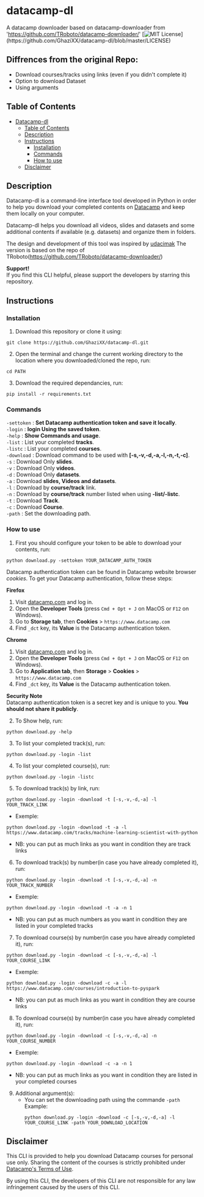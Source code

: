 # datacamp-dl
 A datacamp downloader based on datacamp-downloader from 'https://github.com/TRoboto/datacamp-downloader/'
 [![MIT License](https://img.shields.io/apm/l/atomic-design-ui.svg?)](https://github.com/GhaziXX/datacamp-dl/blob/master/LICENSE) 
 
## Diffrences from the original Repo:
 - Download courses/tracks using links (even if you didn't complete it)
 - Option to download Dataset
 - Using arguments
 
## Table of Contents
- [Datacamp-dl](#datacamp-dl)
  - [Table of Contents](#table-of-contents)
  - [Description](#description)
  - [Instructions](#instructions)
    - [Installation](#installation)
    - [Commands](#commands)
    - [How to use](#how-to-use)
  - [Disclaimer](#disclaimer)
  
## Description
Datacamp-dl is a command-line interface tool developed in Python
in order to help you download your completed contents on [Datacamp](https://datacamp.com) 
and keep them locally on your computer.  

Datacamp-dl helps you download all videos, slides and datasets and some additional
contents if available (e.g. datasets) and organize them in folders.

The design and development of this tool was inspired by [udacimak](https://github.com/udacimak/udacimak)
The version is based on the repo of TRoboto(https://github.com/TRoboto/datacamp-downloader/)

**Support!**  
If you find this CLI helpful, please support the developers by starring this repository.

## Instructions
### Installation
1. Download this repository or clone it using:
```
git clone https://github.com/GhaziXX/datacamp-dl.git
```
2. Open the terminal and change the current working directory to the location where you downloaded/cloned the repo, run:
```
cd PATH
```
3. Download the required dependancies, run:
```
pip install -r requirements.txt
```
### Commands
`-settoken` : **Set Datacamp authentication token and save it locally**.                                                                 
`-login` : **login Using the saved token**.                                                                                         
`-help` : **Show Commands and usage**.                                                                                                   
`-list` : List your completed **tracks**.                                                                                               
`-listc` : List your completed **courses**.                                                                                             
`-download` : Download command to be used with **[-s,-v,-d,-a,-l,-n,-t,-c]**.                                                           
`-s` : Download Only **slides**.                                                                                                         
`-v` : Download Only **videos**.                                                                                                         
`-d` : Download Only **datasets**.                                                                                                       
`-a` : Download **slides, Videos and datasets**.                                                                                         
`-l` : Download by **course/track** link.                                                                                               
`-n` : Download by **course/track** number listed when using **-list/-listc**.                                                           
`-t` : Download **Track**.                                                                                                               
`-c` : Download **Course**.                                                                                                             
`-path` : Set the downloading path.                                                                                                     
### How to use
1. First you should configure your token to be able to download your contents, run:
```
python download.py -settoken YOUR_DATACAMP_AUTH_TOKEN
```
Datacamp authentication token can be found in Datacamp website browser _cookies_. 
To get your Datacamp authentication, follow these steps:

**Firefox**  
  1. Visit [datacamp.com](https://datacamp.com) and log in.  
  2. Open the **Developer Tools** (press `Cmd + Opt + J` on MacOS or `F12` on Windows).  
  3. Go to **Storage tab**, then **Cookies** > `https://www.datacamp.com`  
  4. Find `_dct` key, its **Value** is the Datacamp authentication token.

**Chrome**  
  1. Visit [datacamp.com](https://datacamp.com) and log in.  
  2. Open the **Developer Tools** (press `Cmd + Opt + J` on MacOS or `F12` on Windows).  
  3. Go to **Application tab**, then **Storage** > **Cookies** > `https://www.datacamp.com`  
  4. Find `_dct` key, its **Value** is the Datacamp authentication token.

**Security Note**  
Datacamp authentication token is a secret key and is unique to you. **You should not share it publicly**.

 2. To Show help, run:
 ```
 python download.py -help
 ```
 3. To list your completed track(s), run:
 ```
 python download.py -login -list
 ```
 4. To list your completed course(s), run:
 ```
 python download.py -login -listc
 ```
 5. To download track(s) by link, run:
 ```
 python download.py -login -download -t [-s,-v,-d,-a] -l YOUR_TRACK_LINK
 ```
   - Exemple: 
   ```
   python download.py -login -download -t -a -l https://www.datacamp.com/tracks/machine-learning-scientist-with-python
   ```
  - NB: you can put as much links as you want in condition they are track links
  
 6. To download track(s) by number(in case you have already completed it), run:
 ```
 python download.py -login -download -t [-s,-v,-d,-a] -n YOUR_TRACK_NUMBER
 ```
   - Exemple: 
   ```
   python download.py -login -download -t -a -n 1
   ```
   - NB: you can put as much numbers as you want in condition they are listed in your completed tracks
   
 7. To download course(s) by number(in case you have already completed it), run:
 ```
 python download.py -login -download -c [-s,-v,-d,-a] -l YOUR_COURSE_LINK
 ```
   - Exemple: 
   ```
   python download.py -login -download -c -a -l https://www.datacamp.com/courses/introduction-to-pyspark
   ```
   - NB: you can put as much links as you want in condition they are course links
   
 8. To download course(s) by number(in case you have already completed it), run:
 ```
 python download.py -login -download -c [-s,-v,-d,-a] -n YOUR_COURSE_NUMBER
 ```
   - Exemple: 
   ```
   python download.py -login -download -c -a -n 1
   ```
   - NB: you can put as much links as you want in condition they are listed in your completed courses
 9. Additional argument(s):
    - You can set the downloading path using the commande ```-path```
      Example: 
      ```
      python download.py -login -download -c [-s,-v,-d,-a] -l YOUR_COURSE_LINK -path YOUR_DOWNLOAD_LOCATION
      ```
## Disclaimer
This CLI is provided to help you download Datacamp courses for personal use only. Sharing the content of the courses is strictly prohibited under [Datacamp's Terms of Use](https://www.datacamp.com/terms-of-use/).

By using this CLI, the developers of this CLI are not responsible for any law infringement caused by the users of this CLI.
